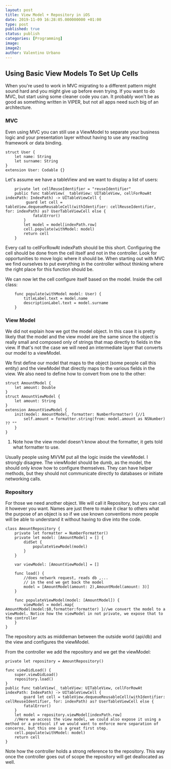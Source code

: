 ```yaml
---
layout: post
title: View Model + Repository in iOS
date: 2019-11-09 16:28:05.000000000 +01:00
type: post
published: true
status: publish
categories: [Programming]
image:
image2:
author: Valentino Urbano
---
```


## Using Basic View Models To Set Up Cells

When you're used to work in MVC migrating to a different pattern might sound hard and you might give up before even trying. If you want to do MVC, but start using some cleaner code you can. It probably won't be as good as something written in VIPER, but not all apps need such big of an architecture.

### MVC

Even using MVC you can still use a ViewModel to separate your business logic and your presentation layer without having to use any reacting framework or data binding.

```
struct User {
    let name: String
    let surname: String
}
extension User: Codable {}
```

Let's assume we have a tableView and we want to display a list of users:

```
    private let cellReuseIdentifier = "reuseIdentifier"
    public func tableView(_ tableView: UITableView, cellForRowAt indexPath: IndexPath) -> UITableViewCell {
         guard let cell = tableView.dequeueReusableCell(withIdentifier: cellReuseIdentifier, for: indexPath) as? UserTableViewCell else {
            fatalError()
        }
        let model = model[indexPath.row]
        cell.populate(withModel: model)
        return cell
    }
```

Every call to cellForRowAt indexPath should be this short. Configuring the cell should be done from the cell itself and not in the controller. Look for opportunities to move logic where it should be. When starting out with MVC we find ourselves to put everything in the controller without thinking where the right place for this function should be.

We can now let the cell configure itself based on the model. Inside the cell class:

```
    func populate(withModel model: User) {
        titleLabel.text = model.name
        descriptionLabel.text = model.surname
    }
```

### View Model

We did not explain how we got the model object. In this case it is pretty likely that the model and the view model are the same since the object is really small and composed only of strings that map directly to fields in the view. If that's not the case we will need an intermediate layer that converts our model to a viewModel.

We first define our model that maps to the object (some people call this entity) and the viewModel that directly maps to the various fields in the view. We also need to define how to convert from one to the other:

```
struct AmountModel {
    let amount: Double
}
struct AmountViewModel {
    let amount: String
}
extension AmountViewModel {
    init(model: AmountModel, formatter: NumberFormatter) {//1
        self.amount = formatter.string(from: model.amount as NSNumber) ?? ""
    }
}
```

1. Note how the view model doesn't know about the formatter, it gets told what formatter to use.

Usually people using MVVM put all the logic inside the viewModel. I strongly disagree. The viewModel should be dumb, as the model, the should only know how to configure themselves. They can have helper methods, but they should not communicate directly to databases or initiate networking calls.

### Repository

For those we need another object. We will call it Repository, but you can call it however you want. Names are just there to make it clear to others what the purpose of an object is so if we use known conventions more people will be able to understand it without having to dive into the code.

```
class AmountRepository {
    private let formatter = NumberFormatter()
    private let model: [AmountModel] = [] {
        didSet {
            populateViewModel(model)
        }
    }

    var viewModel: [AmountViewModel] = []

    func load() {
        //does network request, reads db ,...
        // in the end we get back the model
        model = [AmountModel(amount: 2),AmountModel(amount: 3)]
    }

    func populateViewModel(model: [AmountModel]) {
        viewModel = model.map{ AmountModel(model:$0,formatter:formatter) }//we convert the model to a viewModel. Notice how the viewModel in not private, we expose that to the controller
    }
}
```

The repository acts as middleman between the outside world (api/db) and the view and configures the viewModel.

From the controller we add the repository and we get the viewModel:

```
private let repository = AmountRepository()

func viewDidLoad() {
    super.viewDidLoad()
    repository.load()
}
public func tableView(_ tableView: UITableView, cellForRowAt indexPath: IndexPath) -> UITableViewCell {
        guard let cell = tableView.dequeueReusableCell(withIdentifier: cellReuseIdentifier, for: indexPath) as? UserTableViewCell else {
        fatalError()
    }
    let model = repository.viewModel[indexPath.row]
    //Here we access the view model, we could also expose it using a method or a protocol if we would want to enforce more separation of concerns, but this one is a great first step.
    cell.populate(withModel: model)
    return cell
}
```

Note how the controller holds a strong reference to the repository. This way once the controller goes out of scope the repository will get deallocated as well.